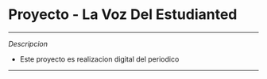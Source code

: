 
# Proyecto - La Voz Del Estudianted

------
*Descripcion*
- Este proyecto es realizacion digital del periodico
------





